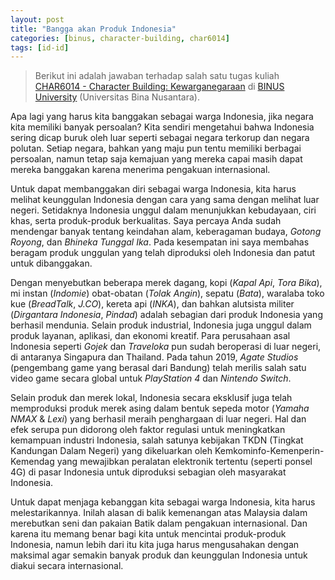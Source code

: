 ```yaml
---
layout: post
title: "Bangga akan Produk Indonesia"
categories: [binus, character-building, char6014]
tags: [id-id]
---
```

> Berikut ini adalah jawaban terhadap salah satu tugas kuliah [CHAR6014 - Character Building: Kewarganegaraan](https://curriculum.binus.ac.id/course/char6014/) di [BINUS University](https://binus.ac.id) (Universitas Bina Nusantara).

Apa lagi yang harus kita banggakan sebagai warga Indonesia, jika negara kita memiliki banyak persoalan? Kita sendiri mengetahui bahwa Indonesia sering dicap buruk oleh luar seperti sebagai negara terkorup dan negara polutan. Setiap negara, bahkan yang maju pun tentu memiliki berbagai persoalan, namun tetap saja kemajuan yang mereka capai masih dapat mereka banggakan karena menerima pengakuan internasional.

Untuk dapat membanggakan diri sebagai warga Indonesia, kita harus melihat keunggulan Indonesia dengan cara yang sama dengan melihat luar negeri. Setidaknya Indonesia unggul dalam menunjukkan kebudayaan, ciri khas, serta produk-produk berkualitas. Saya percaya Anda sudah mendengar banyak tentang keindahan alam, keberagaman budaya, *Gotong Royong*, dan *Bhineka Tunggal Ika*. Pada kesempatan ini saya membahas beragam produk unggulan yang telah diproduksi oleh Indonesia dan patut untuk dibanggakan.

Dengan menyebutkan beberapa merek dagang, kopi (*Kapal Api*, *Tora Bika*), mi instan (*Indomie*) obat-obatan (*Tolak Angin*), sepatu (*Bata*), waralaba toko kue (*BreadTalk*, *J.CO*), kereta api (*INKA*), dan bahkan alutsista militer (*Dirgantara Indonesia*, *Pindad*) adalah sebagian dari produk Indonesia yang berhasil mendunia. Selain produk industrial, Indonesia juga unggul dalam produk layanan, aplikasi, dan ekonomi kreatif. Para perusahaan asal Indonesia seperti *Gojek* dan *Traveloka* pun sudah beroperasi di luar negeri, di antaranya Singapura dan Thailand. Pada tahun 2019, *Agate Studios* (pengembang game yang berasal dari Bandung) telah merilis salah satu video game secara global untuk *PlayStation 4* dan *Nintendo Switch*.

Selain produk dan merek lokal, Indonesia secara eksklusif juga telah memproduksi produk merek asing dalam bentuk sepeda motor (*Yamaha NMAX* & *Lexi*) yang berhasil meraih penghargaan di luar negeri. Hal dan efek serupa pun didorong oleh faktor regulasi untuk meningkatkan kemampuan industri Indonesia, salah satunya kebijakan TKDN (Tingkat Kandungan Dalam Negeri) yang dikeluarkan oleh Kemkominfo-Kemenperin-Kemendag yang mewajibkan peralatan elektronik tertentu (seperti ponsel 4G) di pasar Indonesia untuk diproduksi sebagian oleh masyarakat Indonesia.

Untuk dapat menjaga kebanggan kita sebagai warga Indonesia, kita harus melestarikannya. Inilah alasan di balik kemenangan atas Malaysia dalam merebutkan seni dan pakaian Batik dalam pengakuan internasional. Dan karena itu memang benar bagi kita untuk mencintai produk-produk Indonesia, namun lebih dari itu kita juga harus mengusahakan dengan maksimal agar semakin banyak produk dan keunggulan Indonesia untuk diakui secara internasional.